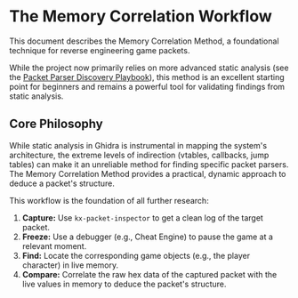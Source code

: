 # The Memory Correlation Workflow

This document describes the Memory Correlation Method, a foundational technique for reverse engineering game packets. 

While the project now primarily relies on more advanced static analysis (see the [Packet Parser Discovery Playbook](./packet-parser-discovery-playbook.md)), this method is an excellent starting point for beginners and remains a powerful tool for validating findings from static analysis.

## Core Philosophy

While static analysis in Ghidra is instrumental in mapping the system's architecture, the extreme levels of indirection (vtables, callbacks, jump tables) can make it an unreliable method for finding specific packet parsers. The Memory Correlation Method provides a practical, dynamic approach to deduce a packet's structure.

This workflow is the foundation of all further research:

1.  **Capture:** Use `kx-packet-inspector` to get a clean log of the target packet.
2.  **Freeze:** Use a debugger (e.g., Cheat Engine) to pause the game at a relevant moment.
3.  **Find:** Locate the corresponding game objects (e.g., the player character) in live memory.
4.  **Compare:** Correlate the raw hex data of the captured packet with the live values in memory to deduce the packet's structure.
